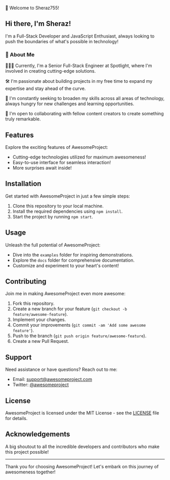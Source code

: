 👋 Welcome to Sheraz755!



## Hi there, I'm Sheraz!

I'm a Full-Stack Developer and JavaScript Enthusiast, always looking to push the boundaries of what's possible in technology!

### 🚀 About Me

👷🏾‍♂️ Currently, I'm a Senior Full-Stack Engineer at Spotlight, where I'm involved in creating cutting-edge solutions.

🛠️ I'm passionate about building projects in my free time to expand my expertise and stay ahead of the curve.

🌟 I'm constantly seeking to broaden my skills across all areas of technology, always hungry for new challenges and learning opportunities.

🤝 I'm open to collaborating with fellow content creators to create something truly remarkable.

## Features

Explore the exciting features of AwesomeProject:

- Cutting-edge technologies utilized for maximum awesomeness!
- Easy-to-use interface for seamless interaction!
- More surprises await inside!

## Installation

Get started with AwesomeProject in just a few simple steps:

1. Clone this repository to your local machine.
2. Install the required dependencies using `npm install`.
3. Start the project by running `npm start`.

## Usage

Unleash the full potential of AwesomeProject:

- Dive into the `examples` folder for inspiring demonstrations.
- Explore the `docs` folder for comprehensive documentation.
- Customize and experiment to your heart's content!

## Contributing

Join me in making AwesomeProject even more awesome:

1. Fork this repository.
2. Create a new branch for your feature (`git checkout -b feature/awesome-feature`).
3. Implement your changes.
4. Commit your improvements (`git commit -am 'Add some awesome feature'`).
5. Push to the branch (`git push origin feature/awesome-feature`).
6. Create a new Pull Request.

## Support

Need assistance or have questions? Reach out to me:

- Email: support@awesomeproject.com
- Twitter: [@awesomeproject](https://twitter.com/awesomeproject)

## License

AwesomeProject is licensed under the MIT License - see the [LICENSE](LICENSE) file for details.

## Acknowledgements

A big shoutout to all the incredible developers and contributors who make this project possible!

---

Thank you for choosing AwesomeProject! Let's embark on this journey of awesomeness together!
